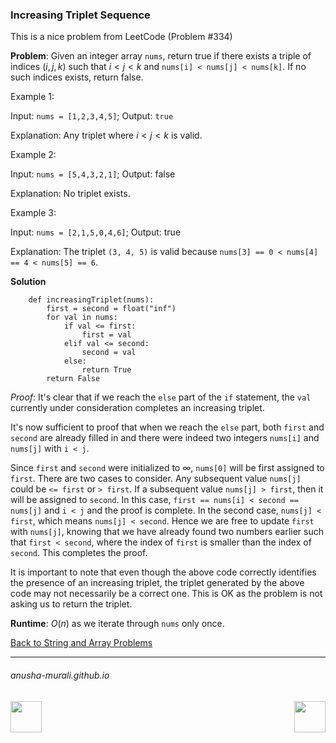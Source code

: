 ### Increasing Triplet Sequence

This is a nice problem from LeetCode (Problem #334)

**Problem**: Given an integer array `nums`, return true if there exists a triple of indices $(i, j, k)$
such that $i < j < k$ and `nums[i] < nums[j] < nums[k]`. If no such indices exists, return false.

 

Example 1:

Input: `nums = [1,2,3,4,5]`; Output: `true`

Explanation: Any triplet where $i < j < k$ is valid.

Example 2:

Input: `nums = [5,4,3,2,1]`; Output: false

Explanation: No triplet exists.

Example 3:

Input: `nums = [2,1,5,0,4,6]`; Output: true

Explanation: The triplet `(3, 4, 5)` is valid because `nums[3] == 0 < nums[4] == 4 < nums[5] == 6`.

**Solution**

```
    def increasingTriplet(nums):
        first = second = float("inf")
        for val in nums:
            if val <= first:
                first = val
            elif val <= second:
                second = val
            else:
                return True
        return False
```

*Proof*: It's clear that if we reach the `else` part of the `if` statement, the `val` currently under consideration completes an increasing triplet.

It's now sufficient to proof that when we reach the `else` part, both `first` and `second` are already filled in and there were indeed two integers `nums[i]` and `nums[j]` with `i < j`.

Since `first` and `second` were initialized to $\infty$, `nums[0]` will be first assigned to `first`. There are two cases to consider. Any subsequent value `nums[j]` could be `<= first` or `> first`. If a subsequent value `nums[j] > first`, then it will be assigned to `second`. In this case, `first == nums[i] < second == nums[j]` and `i < j` and the proof is complete. In the second case, `nums[j] < first`, which means `nums[j] < second`. Hence we are free to update `first` with `nums[j]`, knowing that we have already found two numbers earlier such that `first < second`, where the index of `first` is smaller than the index of `second`. This completes the proof.

It is important to note that even though the above code correctly identifies the presence of an increasing triplet, the triplet generated by the above code may not necessarily be a correct one. This is OK as the problem is not asking us to return the triplet.

**Runtime**:  $O(n)$ as we iterate through `nums` only once.

[Back to String and Array Problems](./problems.md)

* * *
###### anusha-murali.github.io

<img src="https://github.com/anusha-murali/anusha-murali.github.io/assets/111596338/639243aa-2857-4595-a65a-7852762bb002" width="50" height="50" align="left">

[<img src="https://github.com/user-attachments/assets/989cfb30-4fb8-40f8-a812-8a054869aa32" width="50" height="50" align="right">](../index.md)
